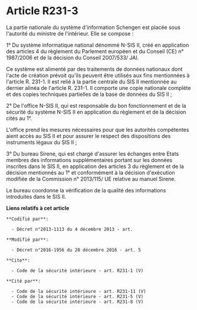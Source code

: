 # Article R231-3

La partie nationale du système d'information Schengen est placée sous l'autorité du ministre de l'intérieur. Elle se
compose : 

1° Du système informatique national dénommé N-SIS II, créé en application des articles 4 du règlement du Parlement européen
et du Conseil (CE) n° 1987/2006 et de la décision du Conseil 2007/533/ JAI. 

Ce système est alimenté par des traitements de données nationaux dont l'acte de création prévoit qu'ils peuvent être utilisés
aux fins mentionnées à l'article R. 231-1. Il est relié à la partie centrale du SIS II mentionnée au dernier alinéa de
l'article R. 231-1. Il comporte une copie nationale complète et des copies techniques partielles de la base de données du SIS
II ; 

2° De l'office N-SIS II, qui est responsable du bon fonctionnement et de la sécurité du système N-SIS II en application du
règlement et de la décision cités au 1°. 

L'office prend les mesures nécessaires pour que les autorités compétentes aient accès au SIS II et pour assurer le respect
des dispositions des instruments légaux du SIS II ; 

3° Du bureau Sirene, qui est chargé d'assurer les échanges entre Etats membres des informations supplémentaires portant sur
les données inscrites dans le SIS II, en application des articles 3 du règlement et de la décision mentionnés au 1° et
conformément à la décision d'exécution modifiée de la Commission n° 2013/115/ UE relative au manuel Sirene. 

Le bureau coordonne la vérification de la qualité des informations introduites dans le SIS II.

**Liens relatifs à cet article**

	**Codifié par**:

	  - Décret n°2013-1113 du 4 décembre 2013 - art.

	**Modifié par**:

	  - Décret n°2016-1956 du 28 décembre 2016 - art. 5

	**Cite**:

	  - Code de la sécurité intérieure - art. R231-1 (V)

	**Cité par**:

	  - Code de la sécurité intérieure - art. R231-11 (V)
	  - Code de la sécurité intérieure - art. R231-5 (V)
	  - Code de la sécurité intérieure - art. R231-8 (V)
